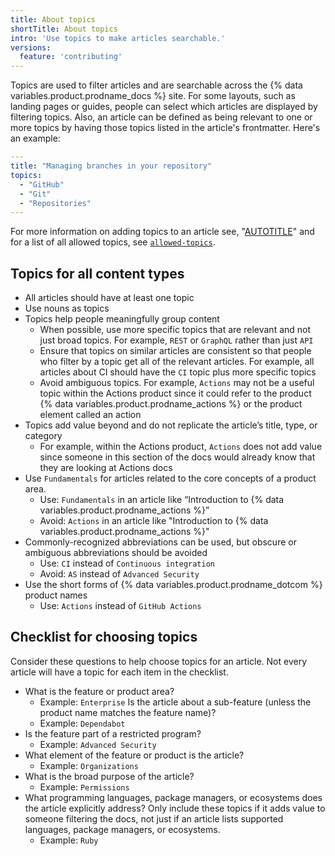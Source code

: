 ```yaml
---
title: About topics
shortTitle: About topics
intro: 'Use topics to make articles searchable.'
versions:
  feature: 'contributing'
---
```


Topics are used to filter articles and are searchable across the {% data variables.product.prodname_docs %} site. For some layouts, such as landing pages or guides, people can select which articles are displayed by filtering topics. Also, an article can be defined as being relevant to one or more topics by having those topics listed in the article's frontmatter. Here's an example:

```yaml
---
title: "Managing branches in your repository"
topics:
  - "GitHub"
  - "Git"
  - "Repositories"
---
```

For more information on adding topics to an article see, "[AUTOTITLE](/en/contributing/writing-for-github-docs/using-yaml-frontmatter#topics)" and for a list of all allowed topics, see [`allowed-topics`](https://github.com/github/docs/blob/main/data/allowed-topics.js).

## Topics for all content types

* All articles should have at least one topic
* Use nouns as topics
* Topics help people meaningfully group content
  * When possible, use more specific topics that are relevant and not just broad topics. For example, `REST` or `GraphQL` rather than just `API`
  * Ensure that topics on similar articles are consistent so that people who filter by a topic get all of the relevant articles. For example, all articles about CI should have the `CI` topic plus more specific topics
  * Avoid ambiguous topics. For example, `Actions` may not be a useful topic within the Actions product since it could refer to the product {% data variables.product.prodname_actions %} or the product element called an action
* Topics add value beyond and do not replicate the article’s title, type, or category
  * For example, within the Actions product, `Actions` does not add value since someone in this section of the docs would already know that they are looking at Actions docs
* Use `Fundamentals` for articles related to the core concepts of a product area.
  * Use: `Fundamentals` in an article like “Introduction to {% data variables.product.prodname_actions %}”
  * Avoid: `Actions` in an article like "Introduction to {% data variables.product.prodname_actions %}"
* Commonly-recognized abbreviations can be used, but obscure or ambiguous abbreviations should be avoided
  * Use: `CI` instead of `Continuous integration`
  * Avoid: `AS` instead of `Advanced Security`
* Use the short forms of {% data variables.product.prodname_dotcom %} product names
  * Use: `Actions` instead of `GitHub Actions`

## Checklist for choosing topics

Consider these questions to help choose topics for an article. Not every article will have a topic for each item in the checklist.

* What is the feature or product area?
  * Example: `Enterprise`
   Is the article about a sub-feature (unless the product name matches the feature name)?
  * Example: `Dependabot`
* Is the feature part of a restricted program?
  * Example: `Advanced Security`
* What element of the feature or product is the article?
  * Example: `Organizations`
* What is the broad purpose of the article?
  * Example: `Permissions`
* What programming languages, package managers, or ecosystems does the article explicitly address? Only include these topics if it adds value to someone filtering the docs, not just if an article lists supported languages, package managers, or ecosystems.
  * Example: `Ruby`
